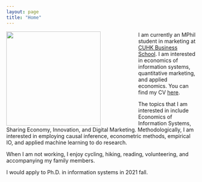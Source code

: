 ```yaml
---
layout: page
title: "Home"
---
```


<img src='assets/JingweiDaiPic3.jpg' style='float:left; width:250px; height:400 px; padding-right:100px'/>


I am currently an MPhil student in marketing at [CUHK Business School](https://www.bschool.cuhk.edu.hk/). I am interested in economics of information systems, quantitative marketing, and applied economics. You can find my CV [here](https://drive.google.com/file/d/1P2ohtDo4jH8DBWChhW9Xys2WQNjoBYWR/view?usp=sharing).

The topics that I am interested in include Economics of Information Systems, Sharing Economy, Innovation, and Digital Marketing. Methodologically, I am interested in employing causal inference, econometric methods, empirical IO, and applied machine learning to do research.

When I am not working, I enjoy cycling, hiking, reading, volunteering, and accompanying my family members.

I would apply to Ph.D. in information systems in 2021 fall.
